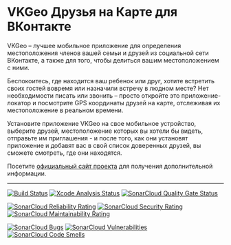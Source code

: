 # VKGeo Друзья на Карте для ВКонтакте

VKGeo  –  лучшее мобильное приложение для определения местоположения членов
вашей  семьи и друзей из социальной сети ВКонтакте, а также для того, чтобы
делиться вашим местоположением с ними.

Беспокоитесь,  где  находится  ваш ребенок или друг, хотите встретить своих
гостей  вовремя  или  назначили  встречу  в людном месте? Нет необходимости
писать  или  звонить  – просто откройте это приложение-локатор и посмотрите
GPS  координаты  друзей  на  карте, отслеживая их местоположение в реальном
времени.

Установите  приложение VKGeo на свое мобильное устройство, выберите друзей,
местоположение  которых  вы  хотели бы видеть, отправьте им приглашения - и
после  того,  как  они  установят  приложение  и  добавят вас в свой список
доверенных друзей, вы сможете смотреть, где они находятся.

Посетите   [официальный  сайт  проекта](https://vkgeo.sourceforge.io/)  для
получения дополнительной информации.

---

[![Build Status](https://github.com/vkgeo/vkgeo-ios/actions/workflows/build.yml/badge.svg?branch=master)](https://github.com/vkgeo/vkgeo-ios/actions/workflows/build.yml?query=branch%3Amaster)
[![Xcode Analysis Status](https://github.com/vkgeo/vkgeo-ios/workflows/Xcode%20Analysis/badge.svg)](https://github.com/vkgeo/vkgeo-ios/actions?query=workflow%3A%22Xcode%20Analysis%22)
[![SonarCloud Quality Gate Status](https://sonarcloud.io/api/project_badges/measure?project=vkgeo_vkgeo-ios&metric=alert_status)](https://sonarcloud.io/dashboard?id=vkgeo_vkgeo-ios)

[![SonarCloud Reliability Rating](https://sonarcloud.io/api/project_badges/measure?project=vkgeo_vkgeo-ios&metric=reliability_rating)](https://sonarcloud.io/dashboard?id=vkgeo_vkgeo-ios)
[![SonarCloud Security Rating](https://sonarcloud.io/api/project_badges/measure?project=vkgeo_vkgeo-ios&metric=security_rating)](https://sonarcloud.io/dashboard?id=vkgeo_vkgeo-ios)
[![SonarCloud Maintainability Rating](https://sonarcloud.io/api/project_badges/measure?project=vkgeo_vkgeo-ios&metric=sqale_rating)](https://sonarcloud.io/dashboard?id=vkgeo_vkgeo-ios)

[![SonarCloud Bugs](https://sonarcloud.io/api/project_badges/measure?project=vkgeo_vkgeo-ios&metric=bugs)](https://sonarcloud.io/dashboard?id=vkgeo_vkgeo-ios)
[![SonarCloud Vulnerabilities](https://sonarcloud.io/api/project_badges/measure?project=vkgeo_vkgeo-ios&metric=vulnerabilities)](https://sonarcloud.io/dashboard?id=vkgeo_vkgeo-ios)
[![SonarCloud Code Smells](https://sonarcloud.io/api/project_badges/measure?project=vkgeo_vkgeo-ios&metric=code_smells)](https://sonarcloud.io/dashboard?id=vkgeo_vkgeo-ios)
